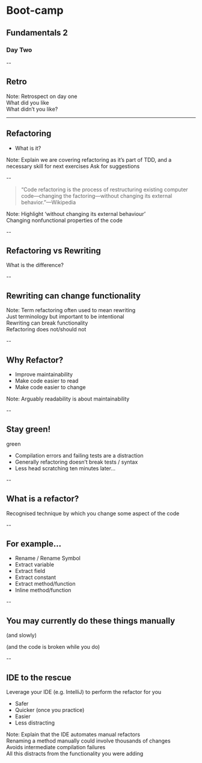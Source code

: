 # Boot-camp
## Fundamentals 2
### Day Two

--

## Retro

Note: Retrospect on day one  
  What did you like  
  What didn’t you like?  

---

## Refactoring

+ What is it?

Note:
  Explain we are covering refactoring as it’s part of TDD, and a necessary skill for next exercises 
  Ask for suggestions  

--

> “Code refactoring is the process of restructuring existing computer code—changing the factoring—without changing its external behavior.”—Wikipedia

Note: Highlight ‘without changing its external behaviour’  
  Changing nonfunctional properties of the code

--

## Refactoring vs Rewriting

What is the difference?

--

## Rewriting **can** change functionality

Note:
  Term refactoring often used to mean rewriting  
  Just terminology but important to be intentional  
  Rewriting can break functionality  
  Refactoring does not/should not  

--

## Why Refactor?

+ Improve maintainability
+ Make code easier to read
+ Make code easier to change

Note:
  Arguably readability is about maintainability  

--


## Stay green!

<background>green</background>

+ Compilation errors and failing tests are a distraction
+ Generally refactoring doesn’t break tests / syntax
+ Less head scratching ten minutes later…

--

## What is a refactor?

Recognised technique by which you change some aspect of the code

--

## For example…

+ Rename / Rename Symbol
+ Extract variable
+ Extract field
+ Extract constant
+ Extract method/function
+ Inline method/function

--

## You may currently do these things manually

(and slowly)

(and the code is broken while you do)

--

## IDE to the rescue

Leverage your IDE (e.g. IntelliJ) to perform the refactor for you
+ Safer
+ Quicker (once you practice)
+ Easier
+ Less distracting

Note:
  Explain that the IDE automates manual refactors  
  Renaming a method manually could involve thousands of changes  
  Avoids intermediate compilation failures  
  All this distracts from the functionality you were adding  
